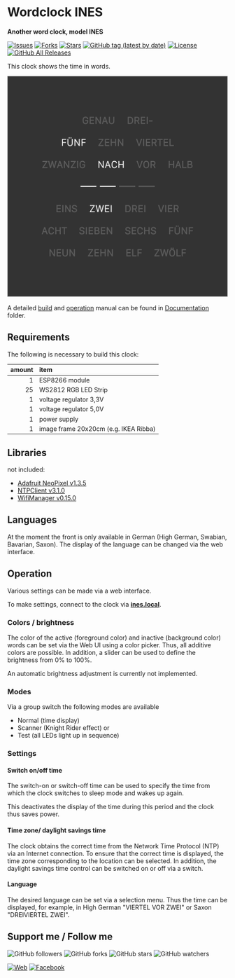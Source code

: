 # Wordclock INES

**Another word clock, model INES**

[![Issues](https://img.shields.io/github/issues/carsten-walther/Wordclock-INES)](https://img.shields.io/github/issues/carsten-walther/Wordclock-INES)
[![Forks](https://img.shields.io/github/forks/carsten-walther/Wordclock-INES)](https://github.com/carsten-walther/Wordclock-INES/network/members)
[![Stars](https://img.shields.io/github/stars/carsten-walther/Wordclock-INES)](https://github.com/carsten-walther/Wordclock-INES/stargazers)
[![GitHub tag (latest by date)](https://img.shields.io/github/v/tag/carsten-walther/Wordclock-INES)](https://github.com/carsten-walther/Wordclock-INES/releases/latest)
[![License](https://img.shields.io/github/license/carsten-walther/Wordclock-INES)](LICENSE.txt)
[![GitHub All Releases](https://img.shields.io/github/downloads/carsten-walther/Wordclock-INES/total)](https://github.com/carsten-walther/Wordclock-INES/releases/latest)

This clock shows the time in words.

![Wordclock INES Plate](Documentation/img/Plate-INES-de.png)

A detailed [build](Documentation/BUILD.md) and [operation](Documentation/README.md) manual can be found in [Documentation](Documentation) folder.

## Requirements

The following is necessary to build this clock:

| amount | item |
|-:|:-|
| 1 | ESP8266 module |
| 25 | WS2812 RGB LED Strip |
| 1 | voltage regulator 3,3V |
| 1 | voltage regulator 5,0V |
| 1 | power supply |
| 1 | image frame 20x20cm (e.g. IKEA Ribba) |

## Libraries

not included:
* [Adafruit NeoPixel v1.3.5](https://github.com/adafruit/Adafruit_NeoPixel.git)
* [NTPClient v3.1.0](https://github.com/arduino-libraries/NTPClient.git)
* [WifiManager v0.15.0](https://github.com/tzapu/WiFiManager.git)

## Languages

At the moment the front is only available in German (High German, Swabian, Bavarian, Saxon). The display of the language can be changed via the web interface.

## Operation

Various settings can be made via a web interface.

To make settings, connect to the clock via **[ines.local](http://ines.local)**.

### Colors / brightness

The color of the active (foreground color) and inactive (background color) words can be set via the Web UI using a color picker. Thus, all additive colors are possible. In addition, a slider can be used to define the brightness from 0% to 100%.

An automatic brightness adjustment is currently not implemented.

### Modes

Via a group switch the following modes are available

- Normal (time display)
- Scanner (Knight Rider effect) or
- Test (all LEDs light up in sequence)

### Settings

#### Switch on/off time
The switch-on or switch-off time can be used to specify the time from which the clock switches to sleep mode and wakes up again.

This deactivates the display of the time during this period and the clock thus saves power.

#### Time zone/ daylight savings time

The clock obtains the correct time from the Network Time Protocol (NTP) via an Internet connection. To ensure that the correct time is displayed, the time zone corresponding to the location can be selected. In addition, the daylight savings time control can be switched on or off via a switch.

#### Language

The desired language can be set via a selection menu. Thus the time can be displayed, for example, in High German "VIERTEL VOR ZWEI" or Saxon "DREIVIERTEL ZWEI".

## Support me / Follow me

![GitHub followers](https://img.shields.io/github/followers/carsten-walther?style=social)
![GitHub forks](https://img.shields.io/github/forks/carsten-walther/Wordclock-INES?style=social)
![GitHub stars](https://img.shields.io/github/stars/carsten-walther/Wordclock-INES?style=social)
![GitHub watchers](https://img.shields.io/github/watchers/carsten-walther/Wordclock-INES?style=social)

[![Web](https://img.shields.io/badge/carstenwalther.de-blue.svg?logo=rss&style=social)](https://www.carstenwalther.de)
[![Facebook](https://img.shields.io/badge/carsten.walther-blue.svg?logo=facebook&style=social)](https://www.facebook.com/carsten.walther)
